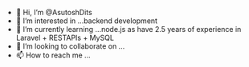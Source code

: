 - 👋 Hi, I’m @AsutoshDits
- 👀 I’m interested in ...backend development 
- 🌱 I’m currently learning ...node.js as have 2.5 years of experience in Laravel + RESTAPIs + MySQL 
- 💞️ I’m looking to collaborate on ...
- 📫 How to reach me ...

<!---
AsutoshDits/AsutoshDits is a ✨ special ✨ repository because its `README.md` (this file) appears on your GitHub profile.
You can click the Preview link to take a look at your changes.
--->
